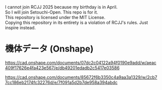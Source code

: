 I cannot join RCJJ 2025 because my birthday is in April.  
So I will join Setouchi-Open. This repo is for it.  
This repository is licensed under the MIT License.  
Copying this repository in its entirety is a violation of RCJJ's rules. Just inspire instead.

# 機体データ (Onshape)  
https://cad.onshape.com/documents/07dc2c04122a94f0190e9add/w/aeac409f17626e4fa423e567/e/db49201edadb2c5417e03586

https://cad.onshape.com/documents/85672f6b3350c4a9aa3a1329/w/2cb77cc186eb2174fc32276d/e/7f091a5d2b7de958a394abdc
